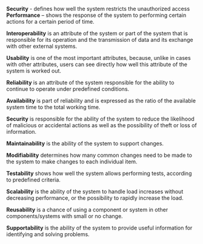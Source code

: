 **Security** - defines how well the system restricts the unauthorized access  
**Performance** – shows the response of the system to performing certain actions for a certain period of time.

**Interoperability** is an attribute of the system or part of the system that is responsible for its operation and the transmission of data and its exchange with other external systems.

**Usability** is one of the most important attributes, because, unlike in cases with other attributes, users can see directly how well this attribute of the system is worked out.

**Reliability** is an attribute of the system responsible for the ability to continue to operate under predefined conditions.

**Availability** is part of reliability and is expressed as the ratio of the available system time to the total working time.

**Security** is responsible for the ability of the system to reduce the likelihood of malicious or accidental actions as well as the possibility of theft or loss of information.

**Maintainability** is the ability of the system to support changes.

**Modifiability** determines how many common changes need to be made to the system to make changes to each individual item.

**Testability** shows how well the system allows performing tests, according to predefined criteria.

**Scalability** is the ability of the system to handle load increases without decreasing performance, or the possibility to rapidly increase the load.

**Reusability** is a chance of using a component or system in other components/systems with small or no change.

**Supportability** is the ability of the system to provide useful information for identifying and solving problems.
